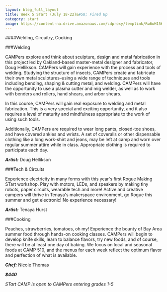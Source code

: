 ```yaml
---
layout: blog_full_layout
title: Week 5 STart (July 18-22)&#58; Fired Up
category: start
image: https://content-na.drive.amazonaws.com/cdproxy/templink/Rw6wH156R-bZYp6pzYmZmlvrWsdVyErl2oteVBQrFDcLAYspN/alt/thumb?viewBox=1366
---
```


####Welding, Circuitry, Cooking

###Welding

CAMPers explore and think about sculpture, design and metal fabrication in this project led by Oakland-based master-metal designer and fabricator, Doug Hellikson. CAMPers will gain experience with the process and tools of welding. Studying the structure of insects, CAMPers create and fabricate their own metal sculptures–using a wide range of techniques and tools including bending, shaping & cutting metal, and welding. CAMPers will have the opportunity to use a plasma cutter and mig welder, as well as to work with benders and rollers, hand shears, and arbor shears.

In this course, CAMPers will gain real exposure to welding and metal fabrication. This is a very special and exciting opportunity, and it also requires a level of maturity and mindfulness appropriate to the work of using such tools.

Additionally, CAMPers are required to wear long pants, closed-toe shoes, and have covered ankles and wrists. A set of coveralls or other dispensable clothing like a long work-shirt and jeans, may be left at camp and worn over regular summer attire while in class. Appropriate clothing is required to participate each day. 

**_Artist:_** Doug Hellikson
 

###Tech & Circuits

Experience electricity in many forms with this year's first Rogue Making STart workshop. Play with motors, LEDs, and speakers by making tiny robots, paper circuits, wearable tech and more! Active and creative campers will thrive in Tenaya's makerspace environment, go Rogue this summer and get electronic! No experience necessary!

**_Artist:_** Tenaya Hurst


###Cooking

Peaches, strawberries, tomatoes, oh my! Experience the bounty of Bay Area summer food through hands-on cooking classes. CAMPers will begin to develop knife skills, learn to balance flavors, try new foods, and of course, there will be at least one day of baking. We focus on local and seasonal foods at CAMP 510, and the menus for each week reflect the optimum flavor and perfection of what is available. 

**_Chef:_** Nicole Thomas

**_$440_**

*STart CAMP is open to CAMPers entering grades 1-5*
